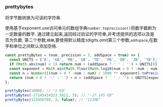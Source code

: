 ### prettybytes

将字节数转换为可读的字符串. 

使用基于exponent.use访问单元的数组字典`number.toprecision()`将数字截断为一定数量的数字. 通过建立起来,返回经过验证的字符串,并考虑提供的选项以及是否为负数. 第二个参数,`精确`,要使用默认精度`3`digits.omit第三个参数,`addspace`,在数字和单位之间默认添加空格. 

```js
const prettyBytes = (num, precision = 3, addSpace = true) => {
  const UNITS = ['B', 'KB', 'MB', 'GB', 'TB', 'PB', 'EB', 'ZB', 'YB'];
  if (Math.abs(num) < 1) return num + (addSpace ? ' ' : '') + UNITS[0];
  const exponent = Math.min(Math.floor(Math.log10(num < 0 ? -num : num) / 3), UNITS.length - 1);
  const n = Number(((num < 0 ? -num : num) / 1000 ** exponent).toPrecision(precision));
  return (num < 0 ? '-' : '') + n + (addSpace ? ' ' : '') + UNITS[exponent];
};
```

```js
prettyBytes(1000); // "1 KB"
prettyBytes(-27145424323.5821, 5); // "-27.145 GB"
prettyBytes(123456789, 3, false); // "123MB"
```